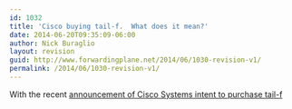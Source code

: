 ```yaml
---
id: 1032
title: 'Cisco buying tail-f.  What does it mean?'
date: 2014-06-20T09:35:09-06:00
author: Nick Buraglio
layout: revision
guid: http://www.forwardingplane.net/2014/06/1030-revision-v1/
permalink: /2014/06/1030-revision-v1/
---
```

With the recent <a href="http://www.tail-f.com/cisco-announces-intent-acquire-tail-f-acquisition-advances-ciscos-cloud-virtualization-portfolio-industry-leading-network-service-orchestration-technology/" target="_blank">announcement of Cisco Systems intent to purchase tail-f</a>